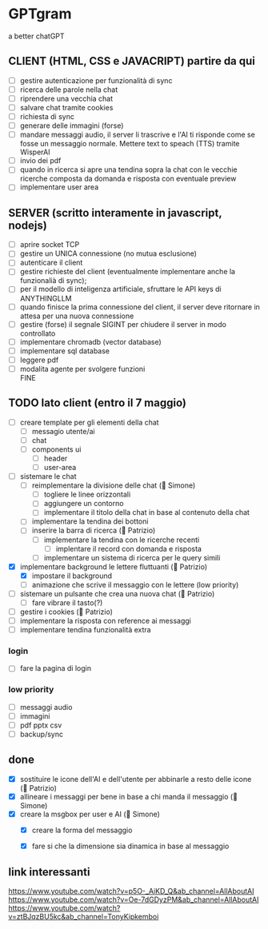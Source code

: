 # GPTgram
a better chatGPT

## CLIENT (HTML, CSS e JAVACRIPT) partire da qui
- [ ] gestire autenticazione per funzionalità di sync
- [ ] ricerca delle parole nella chat
- [ ] riprendere una vecchia chat
- [ ] salvare chat tramite cookies
- [ ] richiesta di sync
- [ ] generare delle immagini (forse)
- [ ] mandare messaggi audio, il server li trascrive e l'AI ti risponde come se fosse un messaggio normale. Mettere text to speach (TTS) tramite WisperAI
- [ ] invio dei pdf
- [ ] quando in ricerca si apre una tendina sopra la chat con le vecchie ricerche composta da domanda e risposta con eventuale preview
- [ ] implementare user area

## SERVER (scritto interamente in javascript, nodejs)
- [ ] aprire socket TCP
- [ ] gestire un UNICA connessione (no mutua esclusione)
- [ ] autenticare il client
- [ ] gestire richieste del client (eventualmente implementare anche la funzionalià di sync);
- [ ] per il modello di inteligenza artificiale, sfruttare le API keys di ANYTHINGLLM
- [ ] quando finisce la prima connessione del client, il server deve ritornare in attesa per una nuova connessione
- [ ] gestire (forse) il segnale SIGINT per chiudere il server in modo controllato
- [ ] implementare chromadb (vector database)
- [ ] implementare sql database
- [ ] leggere pdf 
- [ ] modalita agente per svolgere funzioni  
FINE

## TODO lato client (entro il 7 maggio)
- [ ] creare template per gli elementi della chat
  - [ ] messagio utente/ai
  - [ ] chat
  - [ ] components ui
    - [ ] header
    - [ ] user-area
- [ ] sistemare le chat
  - [ ] reimplementare la divisione delle chat (📗 Simone)
    - [ ] togliere le linee orizzontali
    - [ ] aggiungere un contorno
    - [ ] implementare il titolo della chat in base al contenuto della chat
  - [ ] implementare la tendina dei bottoni
  - [ ] inserire la barra di ricerca (📕 Patrizio)
    - [ ] implementare la tendina con le ricerche recenti
      - [ ] implentare il record con domanda e risposta
    - [ ] implementare un sistema di ricerca per le query simili
- [X] implementare background le lettere fluttuanti (📕 Patrizio)
  - [X] impostare il background
  - [ ] animazione che scrive il messaggio con le lettere (low priority)
- [ ] sistemare un pulsante che crea una nuova chat (📕 Patrizio)
  - [ ] fare vibrare il tasto(?)
- [ ] gestire i cookies (📕 Patrizio)
- [ ] implementare la risposta con reference ai messaggi
- [ ] implementare tendina funzionalità extra

### login
- [ ] fare la pagina di login

### low priority
- [ ] messaggi audio
- [ ] immagini
- [ ] pdf pptx csv
- [ ] backup/sync

## done
- [X] sostituire le icone dell'AI e dell'utente per abbinarle a resto delle icone (📕 Patrizio)
- [X] allineare i messaggi per bene in base a chi manda il messaggio (📗 Simone)
- [X] creare la msgbox per user e AI (📗 Simone)
    - [X] creare la forma del messaggio
    - [X] fare si che la dimensione sia dinamica in base al messaggio
  

## link interessanti
https://www.youtube.com/watch?v=p5O-_AiKD_Q&ab_channel=AllAboutAI
https://www.youtube.com/watch?v=Oe-7dGDyzPM&ab_channel=AllAboutAI
https://www.youtube.com/watch?v=ztBJqzBU5kc&ab_channel=TonyKipkemboi

